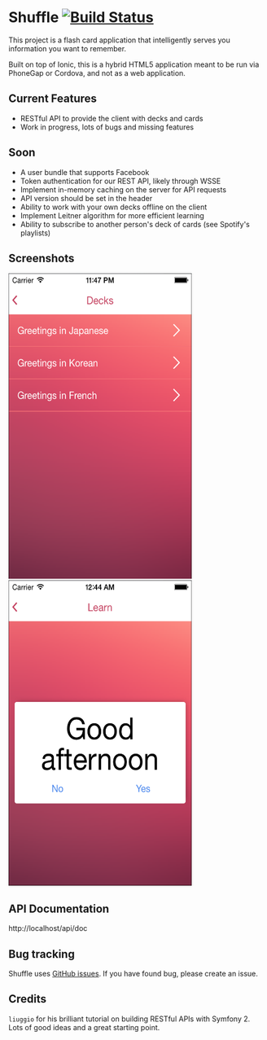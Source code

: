  Shuffle [![Build Status](https://travis-ci.org/richardrowe/shuffle.svg?branch=master)](https://travis-ci.org/richardrowe/shuffle)
========

This project is a flash card application that intelligently serves you information you want to remember.

Built on top of Ionic, this is a hybrid HTML5 application meant to be run via PhoneGap or Cordova, and not as a web application. 

## Current Features

* RESTful API to provide the client with decks and cards
* Work in progress, lots of bugs and missing features

## Soon

* A user bundle that supports Facebook
* Token authentication for our REST API, likely through WSSE
* Implement in-memory caching on the server for API requests
* API version should be set in the header 
* Ability to work with your own decks offline on the client
* Implement Leitner algorithm for more efficient learning 
* Ability to subscribe to another person's deck of cards (see Spotify's playlists)

## Screenshots

<img src="https://github.com/richardrowe/shuffle/raw/master/client/www/img/screens/shuffle-deck-index2.png" alt="Shuffle deck index" height="600" width="360">
<span/>
<img src="https://github.com/richardrowe/shuffle/raw/master/client/www/img/screens/shuffle-learn-index2.png" alt="Shuffle learn index" height="600" width="360">

## API Documentation

http://localhost/api/doc

Bug tracking
------------

Shuffle uses [GitHub issues](https://github.com/richardrowe/shuffle/issues).
If you have found bug, please create an issue.

## Credits

`liuggio` for his brilliant tutorial on building RESTful APIs with Symfony 2. Lots of good ideas and a great starting point.
